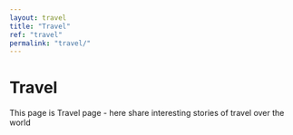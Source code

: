 ```yaml
---
layout: travel
title: "Travel"
ref: "travel"
permalink: "travel/"
---
```

# Travel

This page is Travel page - here share interesting stories of travel over the world